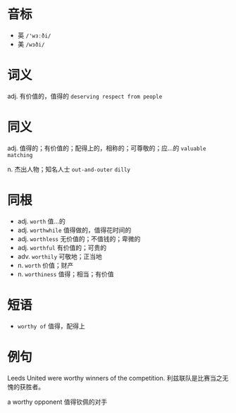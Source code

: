 # 音标

- 英 `/'wɜːði/`
- 美 `/wɜði/`

# 词义

adj. 有价值的，值得的
`deserving respect from people`

# 同义

adj. 值得的；有价值的；配得上的，相称的；可尊敬的；应…的
`valuable` `matching`

n. 杰出人物；知名人士
`out-and-outer` `dilly`

# 同根

- adj. `worth` 值…的
- adj. `worthwhile` 值得做的，值得花时间的
- adj. `worthless` 无价值的；不值钱的；卑微的
- adj. `worthful` 有价值的；可贵的
- adv. `worthily` 可敬地；正当地
- n. `worth` 价值；财产
- n. `worthiness` 值得；相当；有价值

# 短语

- `worthy of` 值得，配得上

# 例句

Leeds United were worthy winners of the competition.
利兹联队是比赛当之无愧的获胜者。

a worthy opponent
值得钦佩的对手


